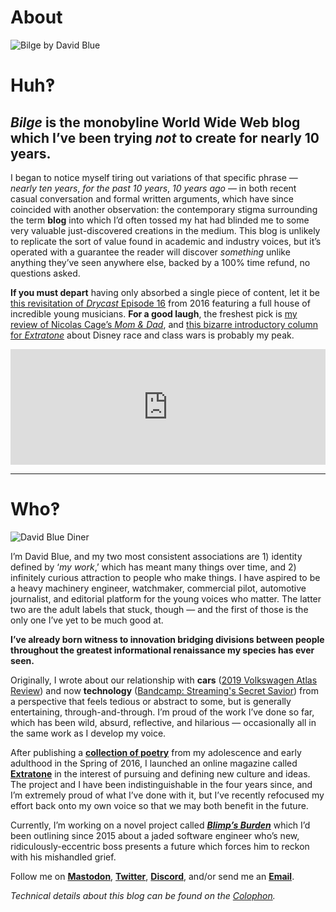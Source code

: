 # About

![Bilge by David Blue](https://i.snap.as/kT0kagG.png)

# Huh‽

## *Bilge* is the monobyline World Wide Web blog which I’ve been trying *not* to create for nearly 10 years.

I began to notice myself tiring out variations of that specific phrase — *nearly ten years*, *for the past 10 years*, *10 years ago* — in both recent casual conversation and formal written arguments, which have since coincided with another observation: the contemporary stigma surrounding the term **blog** into which I’d often tossed my hat had blinded me to some very valuable just-discovered creations in the medium. This blog is unlikely to replicate the sort of value found in academic and industry voices, but it’s operated with a guarantee the reader will discover *something* unlike anything they’ve seen anywhere else, backed by a 100% time refund, no questions asked.

**If you must depart** having only absorbed a single piece of content, let it be [this revisitation of *Drycast* Episode 16](https://anchor.fm/extratone/episodes/Juke-Master-Samantha-Carter-and-the-Producers-Extravaganza-e1neqc/a-a4674c) from 2016 featuring a full house of incredible young musicians. **For a good laugh**, the freshest pick is [my review of Nicolas Cage’s *Mom & Dad*](https://extratone.com/mom-and-dad-film-review), and [this bizarre introductory column for *Extratone*](https://extratone.com/johnny-tsunami-smart-house-slavery) about Disney race and class wars is probably my peak.

<iframe sandbox="allow-same-origin allow-scripts allow-top-navigation allow-popups allow-forms" scrolling=no width="100%" height="185" frameborder="0" src="https://embed.radiopublic.com/e?if=extratone-radio-WYDa1L&ge=s1!f76e4396345722808b3064eb45ca7053ea92f219"></iframe>

---

# Who‽

![David Blue Diner](https://i.snap.as/gZajpYw.jpeg)

I’m David Blue, and my two most consistent associations are 1) identity defined by ‘*my work*,’ which has meant many things over time, and 2) infinitely curious attraction to people who make things. I have aspired to be a heavy machinery engineer, watchmaker, commercial pilot, automotive journalist, and editorial platform for the young voices who matter. The latter two are the adult labels that stuck, though — and the first of those is the only one I’ve yet to be much good at.

**I’ve already born witness to innovation bridging divisions between people throughout the greatest informational renaissance my species has ever seen.**

Originally, I wrote about our relationship with **cars** ([2019 Volkswagen Atlas Review](https://dieselgoth.com/2019-volkswagen-atlas-sel-vr6-review)) and now **technology** ([Bandcamp: Streaming's Secret Savior](https://bilge.world/bandcamp-streaming-music)) from a perspective that feels tedious or abstract to some, but is generally entertaining, through-and-through. I’m proud of the work I’ve done so far, which has been wild, absurd, reflective, and hilarious — occasionally all in the same work as I develop my voice.

After publishing a [**collection of poetry**](http://bit.ly/Feebles) from my adolescence and early adulthood in the Spring of 2016, I launched an online magazine called [**Extratone**](http://extratone.com) in the interest of pursuing and defining new culture and ideas. The project and I have been indistinguishable in the four years since, and I’m extremely proud of what I’ve done with it, but I’ve recently refocused my effort back onto my own voice so that we may both benefit in the future.

Currently, I’m working on a novel project called *[**Blimp’s Burden**](https://bilge.world/blimps-burden-chapter-6)* which I’d been outlining since 2015 about a jaded software engineer who’s new, ridiculously-eccentric boss presents a future which forces him to reckon with his mishandled grief.

Follow me on [**Mastodon**](https://mastodon.social/@DavidBlue), [**Twitter**](http://twitter.com/neoyokel), [**Discord**](http://bit.ly/holeguest), and/or send me an [**Email**](mailto:davidblue@extratone.com).

<!--emailsub-->

*Technical details about this blog can be found on the [Colophon](https://bilge.world/colophon).*